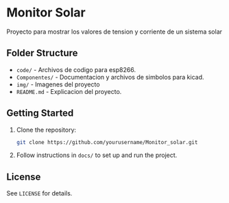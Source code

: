 # Monitor Solar

Proyecto para mostrar los valores de tension y corriente de un sistema solar

## Folder Structure

- `code/` - Archivos de codigo para esp8266.
- `Componentes/` - Documentacion y archivos de simbolos para kicad.
- `img/` - Imagenes del proyecto
- `README.md` - Explicacion del proyecto.

## Getting Started

1. Clone the repository:
    ```bash
    git clone https://github.com/yourusername/Monitor_solar.git
    ```
2. Follow instructions in `docs/` to set up and run the project.

## License

See `LICENSE` for details.